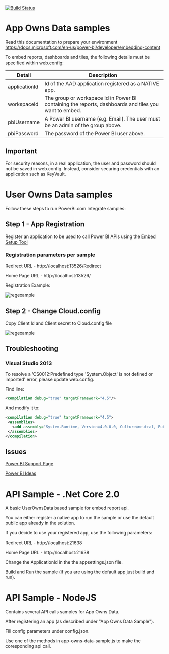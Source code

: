 [![Build Status](https://powerbi.visualstudio.com/Embedded/_apis/build/status/Devolper-Samples-Azure%20Web%20App%20for%20ASP.NET-CI?branchName=master)](https://powerbi.visualstudio.com/Embedded/_build/latest?definitionId=2824&branchName=master)

# App Owns Data samples

Read this documentation to prepare your environment
https://docs.microsoft.com/en-us/power-bi/developer/embedding-content

To embed reports, dashboards and tiles, the following details must be specified within web.config:

| Detail        | Description                                                                                           |
|---------------|-------------------------------------------------------------------------------------------------------|
| applicationId | Id of the AAD application registered as a NATIVE app.                                                 |
| workspaceId   | The group or workspace Id in Power BI containing the reports, dashboards and tiles you want to embed. |
| pbiUsername   | A Power BI username (e.g. Email). The user must be an admin of the group above.                       |
| pbiPassword   | The password of the Power BI user above.                                                              |

## Important

For security reasons, in a real application, the user and password should not be saved in web.config. Instead, consider securing credentials with an application such as KeyVault.

# User Owns Data samples

Follow these steps to run PowerBI.com Integrate samples:


## Step 1 - App Registration

Register an application to be used to call Power BI APIs using the [Embed Setup Tool](https://app.powerbi.com/embedsetup/UserOwnsData)

### Registration parameters per sample

Redirect URL  - http://localhost:13526/Redirect

Home Page URL - http://localhost:13526/

Registration Example:

![regexample](https://cloud.githubusercontent.com/assets/23071967/23340723/fc032efe-fc43-11e6-9a8f-13e40cb32d97.png)

## Step 2 - Change Cloud.config

Copy Client Id and Client secret to Cloud.config file

![regexample](https://cloud.githubusercontent.com/assets/23071967/23340740/48d4f640-fc44-11e6-8f31-dd273d26a61e.png)

## Troubleshooting

### Visual Studio 2013
To resolve a 'CS0012:Predefined type 'System.Object' is not defined or imported' error, please update web.config.

Find line:
 ```xml
 <compilation debug="true" targetFramework="4.5"/>
 ```
 
 And modify it to:
 
 ```xml
 <compilation debug="true" targetFramework="4.5">
  <assemblies>     
    <add assembly="System.Runtime, Version=4.0.0.0, Culture=neutral, PublicKeyToken=b03f5f7f11d50a3a" />   
  </assemblies>
</compilation>
```

## Issues
[Power BI Support Page](https://powerbi.microsoft.com/en-us/support/)

[Power BI Ideas](https://ideas.powerbi.com)

# API Sample - .Net Core 2.0
A basic UserOwnsData based sample for embed report api.

You can either register a native app to run the sample or use the default public app already in the solution.

If you decide to use your registered app, use the following parameters:

Redirect URL  - http://localhost:21638

Home Page URL - http://localhost:21638

Change the ApplicationId in the the appsettings.json file.

Build and Run the sample (if you are using the default app just build and run).

# API Sample - NodeJS
Contains several API calls samples for App Owns Data.

After registering an app (as described under "App Owns Data Sample").

Fill config parameters under config.json.

Use one of the methods in app-owns-data-sample.js to make the coresponding api call.

